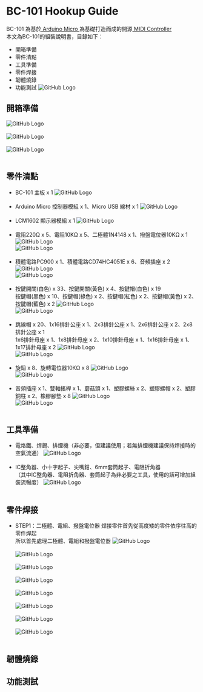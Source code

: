 # BC-101 Hookup Guide
BC-101 為基於[ Arduino Micro ](https://store.arduino.cc/usa/arduino-micro)為基礎打造而成的開源[ MIDI Controller ](https://en.wikipedia.org/wiki/MIDI_controller)<br>
本文為BC-101的組裝說明書，目錄如下：
* 開箱準備
* 零件清點
* 工具準備
* 零件焊接
* 韌體燒錄
* 功能測試
![GitHub Logo](https://mainnolab.files.wordpress.com/2021/05/00.png?w=1024)
## 開箱準備
![GitHub Logo](https://mainnolab.files.wordpress.com/2021/05/01-2.jpg?w=1024)<br><br>
![GitHub Logo](https://mainnolab.files.wordpress.com/2021/05/02-3.jpg?w=1024)<br><br>
![GitHub Logo](https://mainnolab.files.wordpress.com/2021/05/03-3.jpg?w=1024)<br><br>
## 零件清點
* BC-101 主板 x 1
![GitHub Logo](https://mainnolab.files.wordpress.com/2021/05/04.jpg?w=1024)<br><br>
* Arduino Micro 控制器模組 x 1、Micro USB 線材 x 1
![GitHub Logo](https://mainnolab.files.wordpress.com/2021/05/05.jpg?w=1024)<br><br>
* LCM1602 顯示器模組 x 1
![GitHub Logo](https://mainnolab.files.wordpress.com/2021/05/06.jpg?w=1024)<br><br>
* 電阻220Ω x 5、電阻10KΩ x 5、二極體1N4148 x 1、撥盤電位器10KΩ x 1
![GitHub Logo](https://mainnolab.files.wordpress.com/2021/05/08.jpg?w=1024)<br>
![GitHub Logo](https://mainnolab.files.wordpress.com/2021/05/07.jpg?w=1024)<br><br>
* 積體電路PC900 x 1、積體電路CD74HC4051E x 6、音頻插座 x 2
![GitHub Logo](https://mainnolab.files.wordpress.com/2021/05/10.jpg?w=1024)<br>
![GitHub Logo](https://mainnolab.files.wordpress.com/2021/05/09.jpg?w=1024)<br><br>
* 按鍵開關(白色) x 33、按鍵開關(黃色) x 4、按鍵帽(白色) x 19<br>按鍵帽(黑色) x 10、按鍵帽(綠色) x 2、按鍵帽(紅色) x 2、按鍵帽(黃色) x 2、按鍵帽(藍色) x 2
![GitHub Logo](https://mainnolab.files.wordpress.com/2021/05/12.jpg?w=1024)<br>
![GitHub Logo](https://mainnolab.files.wordpress.com/2021/05/11.jpg?w=1024)<br><br>
* 跳線帽 x 20、1x16排針公座 x 1、2x3排針公座 x 1、2x6排針公座 x 2、2x8排針公座 x 1<br>1x6排針母座 x 1、1x8排針母座 x 2、1x10排針母座 x 1、1x16排針母座 x 1、1x17排針母座 x 2
![GitHub Logo](https://mainnolab.files.wordpress.com/2021/05/14.jpg?w=1024)<br>
![GitHub Logo](https://mainnolab.files.wordpress.com/2021/05/13.jpg?w=1024)<br><br>
* 旋鈕 x 8、旋轉電位器10KΩ x 8
![GitHub Logo](https://mainnolab.files.wordpress.com/2021/05/16.jpg?w=1024)<br>
![GitHub Logo](https://mainnolab.files.wordpress.com/2021/05/15.jpg?w=1024)<br><br>
* 音頻插座 x 1、雙軸搖桿 x 1、蘑菇頭 x 1、塑膠螺絲 x 2、塑膠螺帽 x 2、塑膠銅柱 x 2、橡膠腳墊 x 8
![GitHub Logo](https://mainnolab.files.wordpress.com/2021/05/18.jpg?w=1024)<br>
![GitHub Logo](https://mainnolab.files.wordpress.com/2021/05/17.jpg?w=1024)<br><br>
## 工具準備
* 電烙鐵、焊錫、排煙機（非必要，但建議使用；若無排煙機建議保持焊接時的空氣流通）
![GitHub Logo](https://mainnolab.files.wordpress.com/2021/05/19.jpg?w=1024)<br><br>
* IC整角器、小十字起子、尖嘴鉗、6mm套筒起子、電阻折角器<br>
（其中IC整角器、電阻折角器、套筒起子為非必要之工具，使用的話可增加組裝流暢度）
![GitHub Logo](https://mainnolab.files.wordpress.com/2021/05/20.jpg?w=1024)<br><br>
## 零件焊接
* STEP1：二極體、電組、撥盤電位器
焊接零件首先從高度矮的零件依序往高的零件焊起<br>
所以首先處理二極體、電組和撥盤電位器
![GitHub Logo](https://mainnolab.files.wordpress.com/2021/05/21.jpg?w=1024)<br><br>
![GitHub Logo](https://mainnolab.files.wordpress.com/2021/05/22.jpg?w=1024)<br><br>
![GitHub Logo](https://mainnolab.files.wordpress.com/2021/05/23.jpg?w=1024)<br><br>
![GitHub Logo](https://mainnolab.files.wordpress.com/2021/05/24.jpg?w=1024)<br><br>
![GitHub Logo](https://mainnolab.files.wordpress.com/2021/05/25.jpg?w=1024)<br><br>
![GitHub Logo](https://mainnolab.files.wordpress.com/2021/05/26.jpg?w=1024)<br><br>
![GitHub Logo](https://mainnolab.files.wordpress.com/2021/05/27.jpg?w=1024)<br><br>
![GitHub Logo](https://mainnolab.files.wordpress.com/2021/05/28.jpg?w=1024)<br><br>
## 韌體燒錄
## 功能測試
